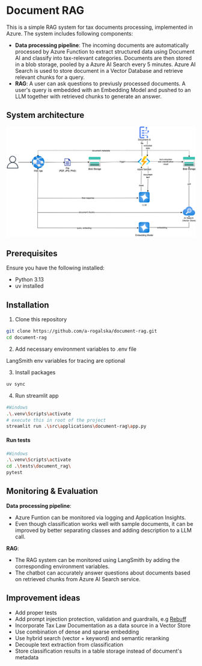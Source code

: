 # Document RAG
This is a simple RAG system for tax documents processing, implemented in Azure. The system includes following components:
- **Data processing pipeline**: The incoming documents are automatically processed by Azure Function to extract structured data using Document AI and classify into tax-relevant categories. Documents are then stored in a blob storage, pooled by a Azure AI Search every 5 minutes. Azure AI Search is used to store document in a Vector Database and retrieve relevant chunks for a query.
- **RAG**: A user can ask questions to previusly processed documents. A user's query is embedded with an Embedding Model and pushed to an LLM together with retrieved chunks to generate an answer.

## System architecture
![](/files/diagram.png)

## Prerequisites
Ensure you have the following installed:

- Python 3.13
- uv installed

## Installation
1. Clone this repository
```bash
git clone https://github.com/a-rogalska/document-rag.git
cd document-rag
```

2. Add necessary environment variables to .env file

LangSmith env variables for tracing are optional

3. Install packages
```bash
uv sync
```

4. Run streamlit app
```bash
#Windows
.\.venv\Scripts\activate
# execute this in root of the project
streamlit run .\src\applications\document-rag\app.py
```

#### Run tests
```bash
#Windows
.\.venv\Scripts\activate
cd .\tests\document_rag\
pytest
```

## Monitoring & Evaluation
**Data processing pipeline**:
- Azure Funtion can be monitored via logging and Application Insights.
- Even though classification works well with sample documents, it can be improved by better separating classes and adding description to a LLM call.

**RAG**:
- The RAG system can be monitored using LangSmith by adding the corresponding environment variables.
- The chatbot can accurately answer questions about documents based on retrieved chunks from Azure AI Search service.

## Improvement ideas
- Add proper tests
- Add prompt injection protection, validation and guardrails, e.g [Rebuff](https://www.rebuff.ai/)
- Incorporate Tax Law Documentation as a data source in a Vector Store
- Use combination of dense and sparse embedding
- Use hybrid search (vector + keyword) and semantic reranking
- Decouple text extraction from classification
- Store classification results in a table storage instead of document's metadata